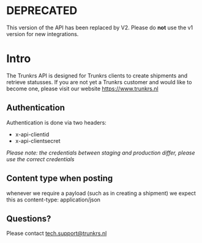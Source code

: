 # DEPRECATED 

This version of the API has been replaced by V2. Please do **not** use the v1 version for new integrations.

# Intro

The Trunkrs API is designed for Trunkrs clients to create shipments and retrieve statusses. If you are not yet a Trunkrs customer and would like to become one, please visit our website https://www.trunkrs.nl

## Authentication

Authentication is done via two headers:

- x-api-clientid
- x-api-clientsecret

*Please note: the credentials between staging and production differ, please use the correct credentials*

## Content type when posting

whenever we require a payload (such as in creating a shipment) we expect this as content-type: application/json

## Questions?

Please contact tech.support@trunkrs.nl